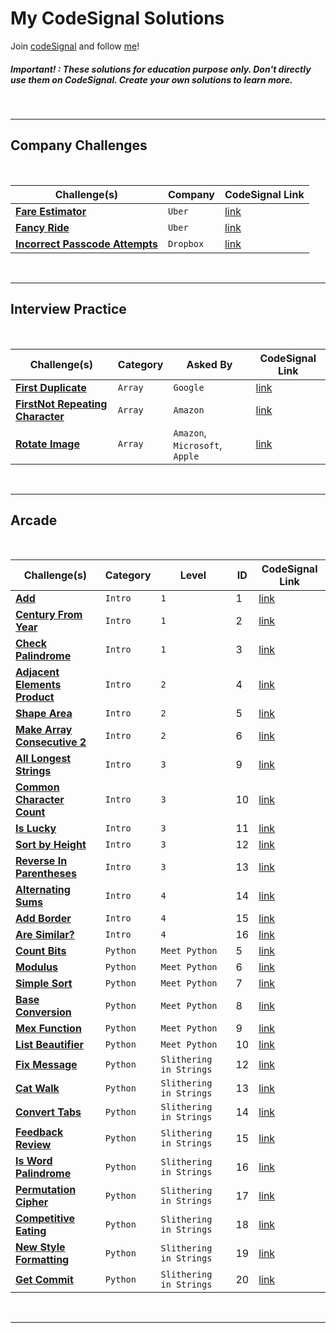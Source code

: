 # My CodeSignal Solutions

Join [codeSignal](https://app.codesignal.com/) and follow [me](https://app.codesignal.com/profile/nahuelcastro)!

##### Important! : These solutions for education purpose only. Don't directly use them on CodeSignal. Create your own solutions to learn more.

<br>

---

## Company Challenges


<br>

| Challenge(s) | Company | CodeSignal Link |
|--|--|--|
| [**Fare Estimator**](CompanyChallenges/Uber/fareEstimator.md)  | `Uber` | [link](https://app.codesignal.com/company-challenges/uber/HNQwGHfKAoYsz9KX6) |
| [**Fancy Ride**](CompanyChallenges/Uber/fancyRide.md)  | `Uber` | [link](https://app.codesignal.com/company-challenges/uber/4c3qzzQg8Zg9AfLKH) |
| [**Incorrect Passcode Attempts**](CompanyChallenges/Dropbox/incorrectPasscodeAttempts.md)  | `Dropbox` | [link](https://app.codesignal.com/company-challenges/dropbox/ffibMFaS7mzKZkAE3) |

<br>


---


## Interview Practice

<br>

| Challenge(s) | Category | Asked By | CodeSignal Link |
|--|--|--|--|
| [**First Duplicate**](InterviewPractice/Arrays/firsDuplicate.md)  | `Array` | `Google`  | [link](https://app.codesignal.com/interview-practice/task/pMvymcahZ8dY4g75q/description) |
| [**FirstNot Repeating Character**](InterviewPractice/Arrays/firstNotRepeatingCharacter.md)  | `Array` | `Amazon`  | [link](https://app.codesignal.com/interview-practice/task/uX5iLwhc6L5ckSyNC/description) |
| [**Rotate Image**](InterviewPractice/Arrays/rotateImage.md)  | `Array` | `Amazon`, `Microsoft`, `Apple`  | [link](https://app.codesignal.com/interview-practice/task/5A8jwLGcEpTPyyjTB) |

<br>

---

## Arcade

<br>


| Challenge(s) | Category | Level | ID | CodeSignal Link |
|--|--|--|--|--|
| [**Add**](Arcade/Intro/add.md) | `Intro` | `1` | 1 | [link](https://app.codesignal.com/arcade/intro/level-1/jwr339Kq6e3LQTsfa) |
| [**Century From Year**](Arcade/Intro/centuryFromYear.md) | `Intro` | `1` | 2 | [link](https://app.codesignal.com/arcade/intro/level-1/egbueTZRRL5Mm4TXN) |
| [**Check Palindrome**](Arcade/Intro/checkPalindrome.md) | `Intro` | `1` | 3 | [link](https://app.codesignal.com/arcade/intro/level-1/s5PbmwxfECC52PWyQ) |
| [**Adjacent Elements Product**](Arcade/Intro/adjacentElementsProduct.md) | `Intro` | `2` | 4 | [link](https://app.codesignal.com/arcade/intro/level-2/xzKiBHjhoinnpdh6m) |
| [**Shape Area**](Arcade/Intro/shapeArea.md) | `Intro` | `2` | 5 | [link](https://app.codesignal.com/arcade/intro/level-2/yuGuHvcCaFCKk56rJ) |
| [**Make Array Consecutive 2**](Arcade/Intro/Make_Array_Consecutive_2.md) | `Intro` | `2` | 6 | [link](https://app.codesignal.com/arcade/intro/level-2/bq2XnSr5kbHqpHGJC) |
| [**All Longest Strings**](Arcade/Intro/All_Longest_Strings.md) | `Intro` | `3` | 9 | [link](https://app.codesignal.com/arcade/intro/level-3/fzsCQGYbxaEcTr2bL) |
| [**Common Character Count**](Arcade/Intro/commonCharacterCount.md) | `Intro` | `3` | 10 | [link](https://app.codesignal.com/arcade/intro/level-3/JKKuHJknZNj4YGL32) |
| [**Is Lucky**](Arcade/Intro/isLucky.md) | `Intro` | `3` | 11 | [link](https://app.codesignal.com/arcade/intro/level-3/3AdBC97QNuhF6RwsQ) |
| [**Sort by Height**](Arcade/Intro/sortByHeight.md) | `Intro` | `3` | 12 | [link](https://app.codesignal.com/arcade/intro/level-3/D6qmdBL2NYz49XHwM) |
| [**Reverse In Parentheses**](Arcade/Intro/reverseInParentheses.md) | `Intro` | `3` | 13 | [link](https://app.codesignal.com/arcade/intro/level-3/9DgaPsE2a7M6M2Hu6) |
| [**Alternating Sums**](Arcade/Intro/alternatingSums.md) | `Intro` | `4` | 14 | [link](https://app.codesignal.com/arcade/intro/level-4/cC5QuL9fqvZjXJsW9) |
| [**Add Border**](Arcade/Intro/addBorder.md) | `Intro` | `4` | 15 | [link](https://app.codesignal.com/arcade/intro/level-4/ZCD7NQnED724bJtjN) |
| [**Are Similar?**](Arcade/Intro/areSimilar.md) | `Intro` | `4` | 16 | [link](https://app.codesignal.com/arcade/intro/level-4/xYXfzQmnhBvEKJwXP) |
| [**Count Bits**](Arcade/Python/MeetPython/CountBits.md) | `Python` | `Meet Python` | 5 | [link](https://app.codesignal.com/arcade/python-arcade/meet-python/7bGkfoFf65CiqbX3s) |
| [**Modulus**](Arcade/Python/MeetPython/Modulus.md) | `Python` | `Meet Python` | 6 | [link](https://app.codesignal.com/arcade/python-arcade/meet-python/mygD2J9yDbRmtKW8T) |
| [**Simple Sort**](Arcade/Python/MeetPython/SimpleSort.md) | `Python` | `Meet Python` | 7 | [link](https://app.codesignal.com/arcade/python-arcade/meet-python/MEgcxkQyYqFDdySnH) |
| [**Base Conversion**](Arcade/Python/MeetPython/BaseConversion.md) | `Python` | `Meet Python` | 8 | [link](https://app.codesignal.com/arcade/python-arcade/meet-python/u7FW6fpp8Mqxe6sjt) |
| [**Mex Function**](Arcade/Python/MeetPython/MexFunction.md) | `Python` | `Meet Python` | 9 | [link](https://app.codesignal.com/arcade/python-arcade/meet-python/pLsMG462nzEh3axHN) |
| [**List Beautifier**](Arcade/Python/MeetPython/ListBeautifier.md) | `Python` | `Meet Python` | 10 | [link](https://app.codesignal.com/arcade/python-arcade/meet-python/ZiezPAoWeaK9ThXvQ) |
| [**Fix Message**](Arcade/Python/MeetPython/Slithering_in_Strings/FixMessage.md) | `Python` | `Slithering in Strings` | 12 | [link](https://app.codesignal.com/arcade/python-arcade/slithering-in-strings/Wmdqw8NBzcbqHSsw7) |
| [**Cat Walk**](Arcade/Python/MeetPython/Slithering_in_Strings/CatWalk.md) | `Python` | `Slithering in Strings` | 13 | [link](https://app.codesignal.com/arcade/python-arcade/slithering-in-strings/GH7QauS4xyHin5YLm) |
| [**Convert Tabs**](Arcade/Python/MeetPython/Slithering_in_Strings/ConvertTabs.md) | `Python` | `Slithering in Strings` | 14 | [link](https://app.codesignal.com/arcade/python-arcade/slithering-in-strings/joYKtZyJDDsFQBLHP) |
| [**Feedback Review**](Arcade/Python/MeetPython/Slithering_in_Strings/FeedbackReview.md) | `Python` | `Slithering in Strings` | 15 | [link](https://app.codesignal.com/arcade/python-arcade/slithering-in-strings/Rzf4YKMk69Jm3gNnm) |
| [**Is Word Palindrome**](Arcade/Python/MeetPython/Slithering_in_Strings/IsWordPalindrome.md) | `Python` | `Slithering in Strings` | 16 | [link](https://app.codesignal.com/arcade/python-arcade/slithering-in-strings/r6xwnEjaw5kNgsyZD) |
| [**Permutation Cipher**](Arcade/Python/MeetPython/Slithering_in_Strings/PermutationCipher.md) | `Python` | `Slithering in Strings` | 17 | [link](https://app.codesignal.com/arcade/python-arcade/slithering-in-strings/YADembruQtLCmiBKB) |
| [**Competitive Eating**](Arcade/Python/MeetPython/Slithering_in_Strings/CompetitiveEating.md) | `Python` | `Slithering in Strings` | 18 | [link](https://app.codesignal.com/arcade/python-arcade/slithering-in-strings/BPFsda3ddPJruBX24) |
| [**New Style Formatting**](Arcade/Python/MeetPython/Slithering_in_Strings/NewStyleFormatting.md) | `Python` | `Slithering in Strings` | 19 | [link](https://app.codesignal.com/arcade/python-arcade/slithering-in-strings/GADdmPKQivSzQGYLw) |
| [**Get Commit**](Arcade/Python/MeetPython/Slithering_in_Strings/GetCommit.md) | `Python` | `Slithering in Strings` | 20 | [link](https://app.codesignal.com/arcade/python-arcade/slithering-in-strings/FmSEJMu8fbybQ7Ka4) |








<br>

---
